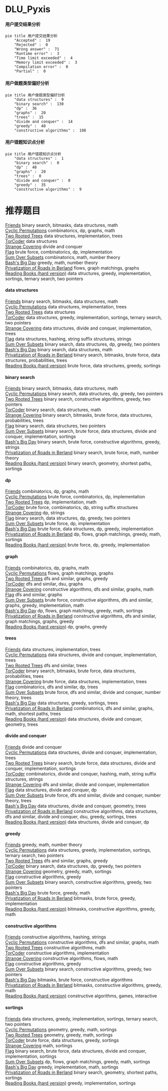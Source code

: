 # DLU_Pyxis
<!-- tabs:start -->
#### **用户提交结果分析**

```mermaid
pie title 用户提交结果分析
    "Accepted" :  19
    "Rejected" :  0
    "Wrong answer" :  71
    "Runtime error" :  3
    "Time limit exceeded" :  4
    "Memory limit exceeded" :  3
    "Compilation error" :  0
    "Partial" :  0
```
#### **用户做题类型偏好分析**

```mermaid
pie title 用户做题类型偏好分析
    "data structures" :  9
    "binary search" :  130
    "dp" :  36
    "graphs" :  20
    "trees" :  15
    "divide and conquer" :  14
    "greedy" :  40
    "constructive algorithms" :  108
```
#### **用户错题知识点分析**

```mermaid
pie title 用户错题知识点分析
    "data structures" :  1
    "binary search" :  0
    "dp" :  48
    "graphs" :  20
    "trees" :  0
    "divide and conquer" :  0
    "greedy" :  35
    "constructive algorithms" :  9
```
<!-- tabs:end -->
# 推荐题目
[Friends](http://codeforces.com/problemset/problem/241/B)		binary search,
                        bitmasks,
                        data structures,
                        math		  
[Cyclic Permutations](http://codeforces.com/problemset/problem/1391/C)		combinatorics,
                        dp,
                        graphs,
                        math		  
[Two Rooted Trees](http://codeforces.com/problemset/problem/403/E)		data structures,
                        implementation,
                        trees		  
[TorCoder](http://codeforces.com/problemset/problem/240/F)		data structures		  
[Strange Covering](http://codeforces.com/problemset/problem/1470/F)		divide and conquer		  
[Flag](http://codeforces.com/problemset/problem/1181/C)		brute force,
                        combinatorics,
                        dp,
                        implementation		  
[Sum Over Subsets](http://codeforces.com/problemset/problem/1436/F)		combinatorics,
                        math,
                        number theory		  
[Bash's Big Day](http://codeforces.com/problemset/problem/757/B)		greedy,
                        math,
                        number theory		  
[Privatization of Roads in Berland](http://codeforces.com/problemset/problem/1070/I)		flows,
                        graph matchings,
                        graphs		  
[Reading Books (hard version)](http://codeforces.com/problemset/problem/1374/E2)		data structures,
                        greedy,
                        implementation,
                        sortings,
                        ternary search,
                        two pointers		  
<!-- tabs:start -->
#### **data structures**
[Friends](http://codeforces.com/problemset/problem/241/B)		binary search,
                        bitmasks,
                        data structures,
                        math		  
[Cyclic Permutations](http://codeforces.com/problemset/problem/403/E)		data structures,
                        implementation,
                        trees		  
[Two Rooted Trees](http://codeforces.com/problemset/problem/240/F)		data structures		  
[TorCoder](http://codeforces.com/problemset/problem/1374/E2)		data structures,
                        greedy,
                        implementation,
                        sortings,
                        ternary search,
                        two pointers		  
[Strange Covering](http://codeforces.com/problemset/problem/117/E)		data structures,
                        divide and conquer,
                        implementation,
                        trees		  
[Flag](http://codeforces.com/problemset/problem/727/E)		data structures,
                        hashing,
                        string suffix structures,
                        strings		  
[Sum Over Subsets](http://codeforces.com/problemset/problem/1492/C)		binary search,
                        data structures,
                        dp,
                        greedy,
                        two pointers		  
[Bash's Big Day](http://codeforces.com/problemset/problem/1490/G)		binary search,
                        data structures,
                        math		  
[Privatization of Roads in Berland](http://codeforces.com/problemset/problem/1479/D)		binary search,
                        bitmasks,
                        brute force,
                        data structures,
                        probabilities,
                        trees		  
[Reading Books (hard version)](http://codeforces.com/problemset/problem/1497/A)		brute force,
                        data structures,
                        greedy,
                        sortings		  
#### **binary search**
[Friends](http://codeforces.com/problemset/problem/241/B)		binary search,
                        bitmasks,
                        data structures,
                        math		  
[Cyclic Permutations](http://codeforces.com/problemset/problem/1492/C)		binary search,
                        data structures,
                        dp,
                        greedy,
                        two pointers		  
[Two Rooted Trees](http://codeforces.com/problemset/problem/1463/D)		binary search,
                        constructive algorithms,
                        greedy,
                        two pointers		  
[TorCoder](http://codeforces.com/problemset/problem/1490/G)		binary search,
                        data structures,
                        math		  
[Strange Covering](http://codeforces.com/problemset/problem/1479/D)		binary search,
                        bitmasks,
                        brute force,
                        data structures,
                        probabilities,
                        trees		  
[Flag](http://codeforces.com/problemset/problem/1436/E)		binary search,
                        data structures,
                        two pointers		  
[Sum Over Subsets](http://codeforces.com/problemset/problem/1461/D)		binary search,
                        brute force,
                        data structures,
                        divide and conquer,
                        implementation,
                        sortings		  
[Bash's Big Day](http://codeforces.com/problemset/problem/1493/C)		binary search,
                        brute force,
                        constructive algorithms,
                        greedy,
                        strings		  
[Privatization of Roads in Berland](http://codeforces.com/problemset/problem/1487/D)		binary search,
                        brute force,
                        math,
                        number theory		  
[Reading Books (hard version)](http://codeforces.com/problemset/problem/1486/B)		binary search,
                        geometry,
                        shortest paths,
                        sortings		  
#### **dp**
[Friends](http://codeforces.com/problemset/problem/1391/C)		combinatorics,
                        dp,
                        graphs,
                        math		  
[Cyclic Permutations](http://codeforces.com/problemset/problem/1181/C)		brute force,
                        combinatorics,
                        dp,
                        implementation		  
[Two Rooted Trees](http://codeforces.com/problemset/problem/1180/A)		dp,
                        implementation,
                        math		  
[TorCoder](http://codeforces.com/problemset/problem/756/D)		brute force,
                        combinatorics,
                        dp,
                        string suffix structures		  
[Strange Covering](https://codeforces.com/contest/1447/problem/D)		dp,
                        strings		  
[Flag](http://codeforces.com/problemset/problem/1492/C)		binary search,
                        data structures,
                        dp,
                        greedy,
                        two pointers		  
[Sum Over Subsets](https://codeforces.com/contest/1457/problem/C)		brute force,
                        dp,
                        implementation		  
[Bash's Big Day](http://codeforces.com/problemset/problem/1491/C)		brute force,
                        data structures,
                        dp,
                        greedy,
                        implementation		  
[Privatization of Roads in Berland](http://codeforces.com/problemset/problem/1437/C)		dp,
                        flows,
                        graph matchings,
                        greedy,
                        math,
                        sortings		  
[Reading Books (hard version)](http://codeforces.com/problemset/problem/1499/B)		brute force,
                        dp,
                        greedy,
                        implementation		  
#### **graph**
[Friends](http://codeforces.com/problemset/problem/1391/C)		combinatorics,
                        dp,
                        graphs,
                        math		  
[Cyclic Permutations](http://codeforces.com/problemset/problem/1070/I)		flows,
                        graph matchings,
                        graphs		  
[Two Rooted Trees](http://codeforces.com/problemset/problem/240/E)		dfs and similar,
                        graphs,
                        greedy		  
[TorCoder](http://codeforces.com/problemset/problem/103/B)		dfs and similar,
                        dsu,
                        graphs		  
[Strange Covering](https://codeforces.com/contest/1104/problem/E)		constructive algorithms,
                        dfs and similar,
                        graphs,
                        math		  
[Flag](http://codeforces.com/problemset/problem/117/C)		dfs and similar,
                        graphs		  
[Sum Over Subsets](http://codeforces.com/problemset/problem/1487/C)		brute force,
                        constructive algorithms,
                        dfs and similar,
                        graphs,
                        greedy,
                        implementation,
                        math		  
[Bash's Big Day](http://codeforces.com/problemset/problem/1437/C)		dp,
                        flows,
                        graph matchings,
                        greedy,
                        math,
                        sortings		  
[Privatization of Roads in Berland](http://codeforces.com/problemset/problem/1470/D)		constructive algorithms,
                        dfs and similar,
                        graph matchings,
                        graphs,
                        greedy		  
[Reading Books (hard version)](http://codeforces.com/problemset/problem/1476/C)		dp,
                        graphs,
                        greedy		  
#### **trees**
[Friends](http://codeforces.com/problemset/problem/403/E)		data structures,
                        implementation,
                        trees		  
[Cyclic Permutations](http://codeforces.com/problemset/problem/117/E)		data structures,
                        divide and conquer,
                        implementation,
                        trees		  
[Two Rooted Trees](http://codeforces.com/problemset/problem/1118/F1)		dfs and similar,
                        trees		  
[TorCoder](http://codeforces.com/problemset/problem/1479/D)		binary search,
                        bitmasks,
                        brute force,
                        data structures,
                        probabilities,
                        trees		  
[Strange Covering](http://codeforces.com/problemset/problem/1511/C)		brute force,
                        data structures,
                        implementation,
                        trees		  
[Flag](http://codeforces.com/problemset/problem/1499/F)		combinatorics,
                        dfs and similar,
                        dp,
                        trees		  
[Sum Over Subsets](http://codeforces.com/problemset/problem/1491/E)		brute force,
                        dfs and similar,
                        divide and conquer,
                        number theory,
                        trees		  
[Bash's Big Day](http://codeforces.com/problemset/problem/1466/D)		data structures,
                        greedy,
                        sortings,
                        trees		  
[Privatization of Roads in Berland](http://codeforces.com/problemset/problem/1495/D)		combinatorics,
                        dfs and similar,
                        graphs,
                        math,
                        shortest paths,
                        trees		  
[Reading Books (hard version)](http://codeforces.com/problemset/problem/1303/G)		data structures,
                        divide and conquer,
                        geometry,
                        trees		  
#### **divide and conquer**
[Friends](http://codeforces.com/problemset/problem/1470/F)		divide and conquer		  
[Cyclic Permutations](http://codeforces.com/problemset/problem/117/E)		data structures,
                        divide and conquer,
                        implementation,
                        trees		  
[Two Rooted Trees](http://codeforces.com/problemset/problem/1461/D)		binary search,
                        brute force,
                        data structures,
                        divide and conquer,
                        implementation,
                        sortings		  
[TorCoder](http://codeforces.com/problemset/problem/1466/G)		combinatorics,
                        divide and conquer,
                        hashing,
                        math,
                        string suffix structures,
                        strings		  
[Strange Covering](http://codeforces.com/problemset/problem/1490/D)		dfs and similar,
                        divide and conquer,
                        implementation		  
[Flag](https://codeforces.com/contest/1483/problem/C)		data structures,
                        divide and conquer,
                        dp		  
[Sum Over Subsets](http://codeforces.com/problemset/problem/1491/E)		brute force,
                        dfs and similar,
                        divide and conquer,
                        number theory,
                        trees		  
[Bash's Big Day](http://codeforces.com/problemset/problem/1303/G)		data structures,
                        divide and conquer,
                        geometry,
                        trees		  
[Privatization of Roads in Berland](http://codeforces.com/problemset/problem/1494/D)		constructive algorithms,
                        data structures,
                        dfs and similar,
                        divide and conquer,
                        dsu,
                        greedy,
                        sortings,
                        trees		  
[Reading Books (hard version)](http://codeforces.com/problemset/problem/1482/E)		data structures,
                        divide and conquer,
                        dp		  
#### **greedy**
[Friends](http://codeforces.com/problemset/problem/757/B)		greedy,
                        math,
                        number theory		  
[Cyclic Permutations](http://codeforces.com/problemset/problem/1374/E2)		data structures,
                        greedy,
                        implementation,
                        sortings,
                        ternary search,
                        two pointers		  
[Two Rooted Trees](http://codeforces.com/problemset/problem/240/E)		dfs and similar,
                        graphs,
                        greedy		  
[TorCoder](http://codeforces.com/problemset/problem/1492/C)		binary search,
                        data structures,
                        dp,
                        greedy,
                        two pointers		  
[Strange Covering](https://codeforces.com/contest/1496/problem/C)		geometry,
                        greedy,
                        math,
                        sortings		  
[Flag](http://codeforces.com/problemset/problem/1493/A)		constructive algorithms,
                        greedy		  
[Sum Over Subsets](http://codeforces.com/problemset/problem/1463/D)		binary search,
                        constructive algorithms,
                        greedy,
                        two pointers		  
[Bash's Big Day](http://codeforces.com/problemset/problem/1462/C)		brute force,
                        greedy,
                        math		  
[Privatization of Roads in Berland](http://codeforces.com/problemset/problem/1494/B)		bitmasks,
                        brute force,
                        greedy,
                        implementation		  
[Reading Books (hard version)](http://codeforces.com/problemset/problem/1492/D)		bitmasks,
                        constructive algorithms,
                        greedy,
                        math		  
#### **constructive algorithms**
[Friends](https://codeforces.com/contest/1113/problem/D)		constructive algorithms,
                        hashing,
                        strings		  
[Cyclic Permutations](https://codeforces.com/contest/1104/problem/E)		constructive algorithms,
                        dfs and similar,
                        graphs,
                        math		  
[Two Rooted Trees](http://codeforces.com/problemset/problem/1375/A)		constructive algorithms,
                        math		  
[TorCoder](http://codeforces.com/problemset/problem/1054/C)		constructive algorithms,
                        implementation		  
[Strange Covering](http://codeforces.com/problemset/problem/1016/D)		constructive algorithms,
                        flows,
                        math		  
[Flag](http://codeforces.com/problemset/problem/1493/A)		constructive algorithms,
                        greedy		  
[Sum Over Subsets](http://codeforces.com/problemset/problem/1463/D)		binary search,
                        constructive algorithms,
                        greedy,
                        two pointers		  
[Bash's Big Day](https://codeforces.com/contest/1456/problem/B)		bitmasks,
                        brute force,
                        constructive algorithms		  
[Privatization of Roads in Berland](http://codeforces.com/problemset/problem/1492/D)		bitmasks,
                        constructive algorithms,
                        greedy,
                        math		  
[Reading Books (hard version)](https://codeforces.com/contest/1504/problem/D)		constructive algorithms,
                        games,
                        interactive		  
#### **sortings**
[Friends](http://codeforces.com/problemset/problem/1374/E2)		data structures,
                        greedy,
                        implementation,
                        sortings,
                        ternary search,
                        two pointers		  
[Cyclic Permutations](https://codeforces.com/contest/1496/problem/C)		geometry,
                        greedy,
                        math,
                        sortings		  
[Two Rooted Trees](http://codeforces.com/problemset/problem/1495/A)		geometry,
                        greedy,
                        math,
                        sortings		  
[TorCoder](http://codeforces.com/problemset/problem/1497/A)		brute force,
                        data structures,
                        greedy,
                        sortings		  
[Strange Covering](http://codeforces.com/problemset/problem/1427/A)		math,
                        sortings		  
[Flag](http://codeforces.com/problemset/problem/1461/D)		binary search,
                        brute force,
                        data structures,
                        divide and conquer,
                        implementation,
                        sortings		  
[Sum Over Subsets](http://codeforces.com/problemset/problem/1437/C)		dp,
                        flows,
                        graph matchings,
                        greedy,
                        math,
                        sortings		  
[Bash's Big Day](http://codeforces.com/problemset/problem/1473/A)		greedy,
                        implementation,
                        math,
                        sortings		  
[Privatization of Roads in Berland](http://codeforces.com/problemset/problem/1486/B)		binary search,
                        geometry,
                        shortest paths,
                        sortings		  
[Reading Books (hard version)](http://codeforces.com/problemset/problem/1480/B)		greedy,
                        implementation,
                        sortings		  
<!-- tabs:end -->
